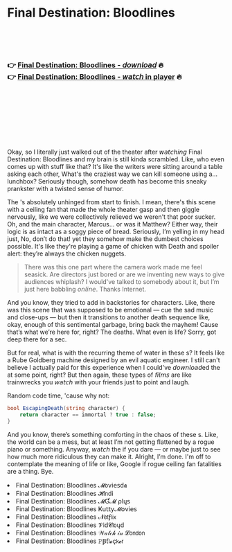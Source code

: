 <h1>Final Destination: Bloodlines</h1>

<br><br><br>

<h3>👉 <a href="https://Todds-tuirigungcor1975.github.io/apufqrvtzd/">Final Destination: Bloodlines - 𝘥𝘰𝘸𝘯𝘭𝘰𝘢𝘥</a> 🔥<br>
👉 <a href="https://Todds-tuirigungcor1975.github.io/apufqrvtzd/">Final Destination: Bloodlines - 𝘸𝘢𝘵𝘤𝘩 in player</a> 🔥
</h3>



<br><br><br><br><br><br><br>


Okay, so I literally just walked out of the theater after 𝘸𝘢𝘵𝘤𝘩𝘪𝘯𝘨 Final Destination: Bloodlines and my brain is still kinda scrambled. Like, who even comes up with stuff like that? It's like the writers were sitting around a table asking each other, What's the craziest way we can kill someone using a... lunchbox? Seriously though, somehow death has become this sneaky prankster with a twisted sense of humor. 

The  's absolutely unhinged from start to finish. I mean, there's this scene with a ceiling fan that made the whole theater gasp and then giggle nervously, like we were collectively relieved we weren't that poor sucker. Oh, and the main character, Marcus... or was it Matthew? Either way, their logic is as intact as a soggy piece of bread. Seriously, I’m yelling in my head just, No, don’t do that! yet they somehow make the dumbest choices possible. It's like they're playing a game of chicken with Death and spoiler alert: they’re always the chicken nuggets.

> There was this one part where the camera work made me feel seasick. Are directors just bored or are we inventing new ways to give audiences whiplash? I would've talked to somebody about it, but I’m just here babbling 𝘰𝘯𝘭𝘪𝘯𝘦. Thanks Internet.

And you know, they tried to add in backstories for characters. Like, there was this scene that was supposed to be emotional — cue the sad music and close-ups — but then it transitions to another death sequence like, okay, enough of this sentimental garbage, bring back the mayhem! Cause that’s what we’re here for, right? The deaths. What even is life? Sorry, got deep there for a sec.

But for real, what is with the recurring theme of water in these  s? It feels like a Rube Goldberg machine designed by an evil aquatic engineer. I still can't believe I actually paid for this experience when I could've 𝘥𝘰𝘸𝘯𝘭𝘰𝘢𝘥ed the   at some point, right? But then again, these types of 𝘧𝘪𝘭𝘮𝘴 are like trainwrecks you 𝘸𝘢𝘵𝘤𝘩 with your friends just to point and laugh. 

Random code time, 'cause why not:
```csharp
bool EscapingDeath(string character) { 
    return character == immortal ? true : false; 
}
```

And you know, there’s something comforting in the chaos of these  s. Like, the world can be a mess, but at least I’m not getting flattened by a rogue piano or something. Anyway, 𝘸𝘢𝘵𝘤𝘩 the   if you dare — or maybe just to see how much more ridiculous they can make it. Alright, I’m done. I'm off to contemplate the meaning of life or like, Google if rogue ceiling fan fatalities are a thing. Bye.

<li>Final Destination: Bloodlines 𝓜𝗈ν𝗂𝖾𝗌ԁ𝖆</li>
<li>Final Destination: Bloodlines 𝓗𝗂𝗇ԁ𝗂</li>
<li>Final Destination: Bloodlines 𝓜Ɠ𝓜 ρ𝗅ų𝗌</li>
<li>Final Destination: Bloodlines Ҝ𝗎𝗍𝗍𝗒𝓜𝗈ν𝗂𝖾𝗌</li>
<li>Final Destination: Bloodlines 𝓝𝖾𝗍ƒ𝗅𝗂𝗑</li>
<li>Final Destination: Bloodlines 𝓥𝗂ԁ𝓒𝗅𝗈ųԁ</li>
<li>Final Destination: Bloodlines 𝒲𝒶𝓉𝒸𝒽 𝒾𝓃 𝓛𝗈𝗇𝖽𝗈𝗇</li>
<li>Final Destination: Bloodlines 𝙿Ꞵť𝗅𝓸ç𝗄𝓮𝗋</li>

